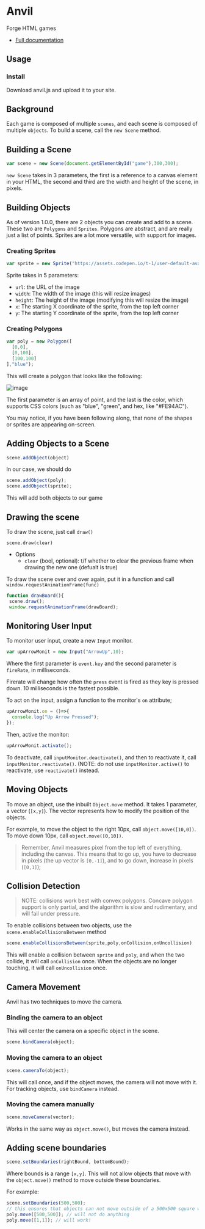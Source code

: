 # Anvil
Forge HTML games
- [Full documentation](defonitions.md)

## Usage
### Install 
Download anvil.js and upload it to your site.

## Background

Each game is composed of multiple `scenes`, and each scene is composed of multiple `objects`.
To build a scene, call the `new Scene` method.

## Building a Scene

```js
var scene = new Scene(document.getElementById("game"),300,300);
```

`new Scene` takes in 3 parameters, the first is a reference to a canvas element in your HTML, the second and third are the width and height of the scene, in pixels.

## Building Objects

As of version 1.0.0, there are 2 objects you can create and add to a scene. These two are `Polygons` and `Sprites`. Polygons are abstract, and are really just a list of points. Sprites are a lot more versatile, with support for images.

### Creating Sprites

```js
var sprite = new Sprite("https://assets.codepen.io/t-1/user-default-avatar.jpg?fit=crop&format=auto&height=512&version=0&width=512",500,500,64,64);
```

Sprite takes in 5 parameters:
- `url`: the URL of the image
- `width`: The width of the image (this will resize images)
- `height`: The height of the image (modifying this will resize the image)
- `x`: The starting X coordinate of the sprite, from the top left corner
- `y`: The starting Y coordinate of the sprite, from the top left corner

### Creating Polygons

```js
var poly = new Polygon([
  [0,0],
  [0,100],
  [100,100]
],"blue");
```
This will create a polygon that looks like the following:

![image](https://github.com/sojs-coder/Anvil/assets/77751154/b3816cd2-a25f-4976-9046-8550e00cbaf0)

The first parameter is an array of point, and the last is the color, which supports CSS colors (such as "blue", "green", and hex, like "#FE94AC").

You may notice, if you have been following along, that none of the shapes or sprites are appearing on-screen.

## Adding Objects to a Scene

```js
scene.addObject(object)
```

In our case, we should do

```js
scene.addObject(poly);
scene.addObject(sprite);
```
This will add both objects to our game

## Drawing the scene

To draw the scene, just call `draw()`
```
scene.draw(clear)
```
- Options
  - `clear` (bool, optional): t/f whether to clear the previous frame when drawing the new one (defualt is true)

 To draw the scene over and over again, put it in a function and call `window.requestAnimationFrame(func)`
 ```js
function drawBoard(){
  scene.draw();
  window.requestAnimationFrame(drawBoard);
```

## Monitoring User Input

To monitor user input, create a new `Input` monitor.

```js
var upArrowMonit = new Input("ArrowUp",10);
```

Where the first parameter is `event.key` and the second parameter is `fireRate`, in milliseconds.

Firerate will change how often the `press` event is fired as they key is pressed down. 10 milliseconds is the fastest possible.

To act on the input, assign a function to the monitor's `on` attribute;

```js
upArrowMonit.on = ()=>{
  console.log("Up Arrow Pressed");
});
```

Then, active the monitor:

```js
upArrowMonit.activate();
```

To deactivate, call `inputMonitor.deactivate()`, and then to reactivate it, call `inputMonitor.reactivate()`. (NOTE: do not use `inputMonitor.active()` to reactivate, use `reactivate()` instead.

## Moving Objects

To move an object, use the inbuilt `Object.move` method.
It takes 1 parameter, a vector (`[x,y]`). The vector represents how to modify the position of the objects.

For example, to move the object to the right 10px, call `object.move([10,0])`.
To move down 10px, call `object.move([0,10])`.

> Remember, Anvil measures pixel from the top left of everything, including the canvas. This means that to go up, you have to decrease in pixels (the up vector is `[0,-1]`), and to go down, increase in pixels (`[0,1]`);

## Collision Detection

> NOTE: collisions work best with convex polygons. Concave polygon support is only partial, and the algorithm is slow and rudimentary, and will fail under pressure.

To enable collisions between two objects, use the `scene.enableCollisionsBetween` method

```js
scene.enableCollisionsBetween(sprite,poly,onCollision,onUncollision)
```

This will enable a collision between `sprite` and `poly`, and when the two collide, it will call `onCollision` once. When the objects are no longer touching, it will call `onUncollision` once.

## Camera Movement

Anvil has two techniques to move the camera.

### Binding the camera to an object

This will center the camera on a specific object in the scene.

```js
scene.bindCamera(object);
```

### Moving the camera to an object

```js
scene.cameraTo(object);
```

This will call once, and if the object moves, the camera will not move with it. For tracking objects, use `bindCamera` instead.

### Moving the camera manually

```js
scene.moveCamera(vector);
```

Works in the same way as `object.move()`, but moves the camera instead.

## Adding scene boundaries

```js
scene.setBoundaries(rightBound, bottomBound);
```

Where bounds is a range `[x,y]`. This will not allow objects that move with the `object.move()` method to move outside these boundaries.

For example:

```js
scene.setBoundaries(500,500);
// this ensures that objects can not move outside of a 500x500 square with the object.move method
poly.move([500,500]); // will not do anything
poly.move([1,1]); // will work!
```

